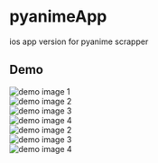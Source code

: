 # pyanimeApp

ios app version for pyanime scrapper


## Demo

![demo image 1](screenshots/searchView.png)
<br>
![demo image 2](screenshots/searchResultsView.png)
<br>
![demo image 3](screenshots/ShowView.png)
<br>
![demo image 4](screenshots/playerView.png)
<br>
![demo image 2](screenshots/favouriteView.png)
<br>
![demo image 3](screenshots/discoveryView.png)
<br>
![demo image 4](screenshots/discoveryView2.png)
